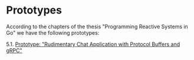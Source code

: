 # Prototypes

According to the chapters of the thesis "Programming Reactive Systems in Go" we have the following prototypes:

5.1. [Prototype: "Rudimentary Chat Application with Protocol Buffers and gRPC"](gRPC-chat)